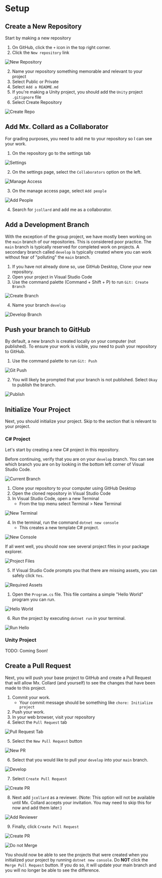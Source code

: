 # Setup

## Create a New Repository

Start by making a new repository

1. On GitHub, click the `+` icon in the top right corner.
2. Click the `New repository` link

![New Repository](images/New%20Repository.png)

2. Name your repository something memorable and relevant to your project
3. Select Public or Private
4. Select `Add a README.md`
5. If you're making a Unity project, you should add the `Unity` project `.gitignore` file
6. Select Create Repository

![Create Repo](images/CreateRepo.png)

## Add Mx. Collard as a Collaborator

For grading purposes, you need to add me to your repository so I can see your
work.

1. On the repository go to the settings tab

![Settings](images/settings.png)

2. On the settings page, select the `Collaborators` option on the left.

![Manage Access](images/collaborators.png)

3. On the manage access page, select `Add people`

![Add People](images/addpeople.png)

4. Search for `jcollard` and add me as a collaborator.

## Add a Development Branch

With the exception of the group project, we have mostly been working on the
`main` branch of our repositories. This is considered poor practice. The `main`
branch is typically reserved for completed work on projects. A secondary branch
called `develop` is typically created where you can work without fear of
"polluting" the `main` branch.

1. If you have not already done so, use GitHub Desktop, Clone your new repository.
2. Open your project in Visual Studio Code
3. Use the command palette (Command + Shift + P) to run `Git: Create Branch`

![Create Branch](images/createbranch.png)

4. Name your branch `develop`

![Develop Branch](images/name_develop.png)

## Push your branch to GitHub

By default, a new branch is created locally on your computer (not published). To
ensure your work is visible, you need to push your repository to GitHub.

1. Use the command palette to run `Git: Push`

![Git Push](images/git-push.png)

2. You will likely be prompted that your branch is not published. Select `Okay`
   to publish the branch.

![Publish](images/publish-branch.png)

## Initialize Your Project

Next, you should initialize your project. Skip to the section that is relevant to your project.

### C# Project

Let's start by creating a new C# project in this repository.

Before continuing, verify that you are on your `develop` branch. You can see
which branch you are on by looking in the bottom left corner of Visual Studio
Code.

![Current Branch](images/current-branch.png)

1. Clone your repository to your computer using GitHub Desktop
2. Open the cloned repository in Visual Studio Code
3. In Visual Studio Code, open a new Terminal
   * From the top menu select Terminal > New Terminal

![New Terminal](images/newTerminal.png)

4. In the terminal, run the command `dotnet new console`
   * This creates a new template C# project.

![New Console](images/newconsole.png)

If all went well, you should now see several project files in your package
explorer.

![Project Files](images/projectfiles.png)

5. If Visual Studio Code prompts you that there are missing assets, you can
   safely click `Yes`.

![Required Assets](images/required_assets.png)

1. Open the `Program.cs` file. This file contains a simple "Hello World" program
   you can run.

![Hello World](images/helloworld.png)

6. Run the project by executing `dotnet run` in your terminal.

![Run Hello](images/runhello.png)

### Unity Project

TODO: Coming Soon!

## Create a Pull Request

Next, you will push your base project to GitHub and create a Pull Request that
will allow Mx. Collard (and yourself) to see the changes that have been made to
this project.

1. Commit your work. 
   * Your commit message should be something like `chore: Initialize project`
2. Push your work.
3. In your web browser, visit your repository
4. Select the `Pull Request` tab

![Pull Request Tab](images/select-pull-request.png)

5. Select the `New Pull Request` button

![New PR](images/new-pr.png)

6. Select that you would like to pull your `develop` into your `main` branch.

![Develop](images/select-develop.gif)

7. Select `Create Pull Request`

![Create PR](images/create-pr.png)

8. Next add `jcollard` as a reviewer. (Note: This option will not be available
   until Mx. Collard accepts your invitation. You may need to skip this for now
   and add them later.)

![Add Reviewer](images/add-reviewer.gif)

9. Finally, click `Create Pull Request`

![Create PR](images/final-create-pr.png)

![Do not Merge](images/dontmerge.png)

You should now be able to see the projects that were created when you initialized your project by running `dotnet new console`. Do **NOT** click the `Merge Pull Request` button. If you do so, it will update your main branch and you will no longer be able to see the difference.

